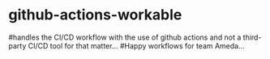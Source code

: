 # github-actions-workable
#handles the  CI/CD workflow with the use of github actions and not a third-party CI/CD tool for that matter...
#Happy workflows for team Ameda...
